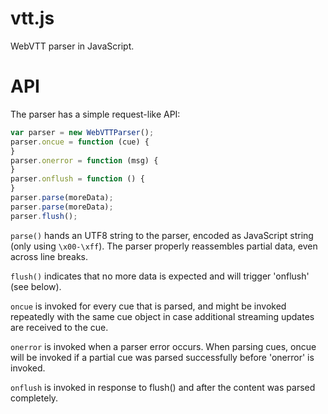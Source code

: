 vtt.js
======

WebVTT parser in JavaScript.

API
===

The parser has a simple request-like API:

```javascript
var parser = new WebVTTParser();
parser.oncue = function (cue) {
}
parser.onerror = function (msg) {
}
parser.onflush = function () {
}
parser.parse(moreData);
parser.parse(moreData);
parser.flush();
```

`parse()` hands an UTF8 string to the parser, encoded as JavaScript string (only using `\x00-\xff`). The parser properly reassembles partial data, even across line breaks.

`flush()` indicates that no more data is expected and will trigger 'onflush' (see below).

`oncue` is invoked for every cue that is parsed, and might be invoked repeatedly with the same cue object in case additional streaming updates are received to the cue.

`onerror` is invoked when a parser error occurs. When parsing cues, oncue will be invoked if a partial cue was parsed successfully before 'onerror' is invoked.

`onflush` is invoked in response to flush() and after the content was parsed completely.
